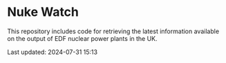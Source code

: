 # Nuke Watch

This repository includes code for retrieving the latest information available on the output of EDF nuclear power plants in the UK.

Last updated: 2024-07-31 15:13